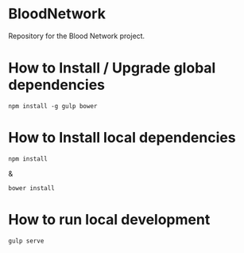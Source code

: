 # BloodNetwork
Repository for the Blood Network project.

# How to Install / Upgrade global dependencies
```
npm install -g gulp bower
```

# How to Install local dependencies
```
npm install
```

&

```
bower install
```

# How to run local development
```
gulp serve
```
